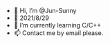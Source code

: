 - 👋 Hi, I’m @Jun-Sunny
- 👀 2021/8/29 
- 🌱 I’m currently learning C/C++
- 📫 Contact me by email please.

<!---
Jun-Sunny/Jun-Sunny is a ✨ special ✨ repository because its `README.md` (this file) appears on your GitHub profile.
You can click the Preview link to take a look at your changes.
--->
